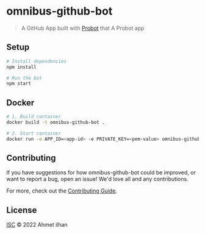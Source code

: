 # omnibus-github-bot

> A GitHub App built with [Probot](https://github.com/probot/probot) that A Probot app

## Setup

```sh
# Install dependencies
npm install

# Run the bot
npm start
```

## Docker

```sh
# 1. Build container
docker build -t omnibus-github-bot .

# 2. Start container
docker run -e APP_ID=<app-id> -e PRIVATE_KEY=<pem-value> omnibus-github-bot
```

## Contributing

If you have suggestions for how omnibus-github-bot could be improved, or want to report a bug, open an issue! We'd love all and any contributions.

For more, check out the [Contributing Guide](CONTRIBUTING.md).

## License

[ISC](LICENSE) © 2022 Ahmet ilhan

